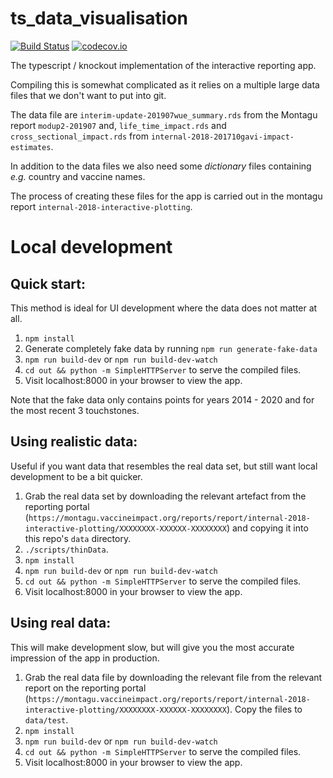 # ts_data_visualisation

[![Build Status](https://travis-ci.org/vimc/ts_data_visualisation.svg?branch=master )](https://travis-ci.org/vimc/ts_data_visualisation)
[![codecov.io](https://codecov.io/github/vimc/ts_data_visualisation/coverage.svg?branch=master)](https://codecov.io/github/vimc/ts_data_visualisation?branch=master)

The typescript / knockout implementation of the interactive reporting app.

Compiling this is somewhat complicated as it relies on a multiple large data
files that we don't want to put into git.

The data file are `interim-update-201907wue_summary.rds` from the Montagu report
`modup2-201907` and, `life_time_impact.rds` and `cross_sectional_impact.rds`
from `internal-2018-201710gavi-impact-estimates`.

In addition to the data files we also need some _dictionary_ files containing
_e.g._ country and vaccine names.

The process of creating these files for the app is carried out in the montagu
report `internal-2018-interactive-plotting`.

# Local development

## Quick start:
This method is ideal for UI development where the data does not matter at all.
1. `npm install`
1. Generate completely fake data by running `npm run generate-fake-data`
1. `npm run build-dev` or `npm run build-dev-watch`
1. `cd out && python -m SimpleHTTPServer` to serve the compiled files.
1. Visit localhost:8000 in your browser to view the app.

Note that the fake data only contains points for years 2014 - 2020 and for the
most recent 3 touchstones.

## Using realistic data:
Useful if you want data that resembles the real data set, but still want
local development to be a bit quicker.
1. Grab the real data set by downloading the relevant artefact from the
reporting portal (`https://montagu.vaccineimpact.org/reports/report/internal-2018-interactive-plotting/XXXXXXXX-XXXXXX-XXXXXXXX`)
and copying it into this repo's `data` directory.
1. `./scripts/thinData`.
1. `npm install`
1. `npm run build-dev` or `npm run build-dev-watch`
1. `cd out && python -m SimpleHTTPServer` to serve the compiled files.
1. Visit localhost:8000 in your browser to view the app.

## Using real data:
This will make development slow, but will give you the most accurate impression
of the app in production.
1. Grab the real data file by downloading the relevant file from the relevant
report on the reporting portal
(`https://montagu.vaccineimpact.org/reports/report/internal-2018-interactive-plotting/XXXXXXXX-XXXXXX-XXXXXXXX`). 
Copy the files to `data/test`.
1. `npm install`
1. `npm run build-dev` or `npm run build-dev-watch`
1. `cd out && python -m SimpleHTTPServer` to serve the compiled files.
1. Visit localhost:8000 in your browser to view the app.

